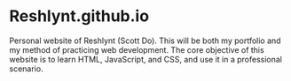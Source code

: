 # Reshlynt.github.io

Personal website of Reshlynt (Scott Do). This will be both my portfolio and my method of practicing web development.
The core objective of this website is to learn HTML, JavaScript, and CSS, and use it in a professional scenario.

